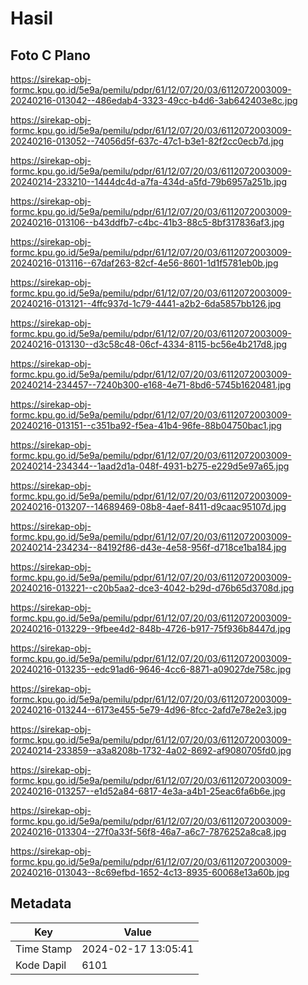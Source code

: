 # Hasil

## Foto C Plano

https://sirekap-obj-formc.kpu.go.id/5e9a/pemilu/pdpr/61/12/07/20/03/6112072003009-20240216-013042--486edab4-3323-49cc-b4d6-3ab642403e8c.jpg

https://sirekap-obj-formc.kpu.go.id/5e9a/pemilu/pdpr/61/12/07/20/03/6112072003009-20240216-013052--74056d5f-637c-47c1-b3e1-82f2cc0ecb7d.jpg

https://sirekap-obj-formc.kpu.go.id/5e9a/pemilu/pdpr/61/12/07/20/03/6112072003009-20240214-233210--1444dc4d-a7fa-434d-a5fd-79b6957a251b.jpg

https://sirekap-obj-formc.kpu.go.id/5e9a/pemilu/pdpr/61/12/07/20/03/6112072003009-20240216-013106--b43ddfb7-c4bc-41b3-88c5-8bf317836af3.jpg

https://sirekap-obj-formc.kpu.go.id/5e9a/pemilu/pdpr/61/12/07/20/03/6112072003009-20240216-013116--67daf263-82cf-4e56-8601-1d1f5781eb0b.jpg

https://sirekap-obj-formc.kpu.go.id/5e9a/pemilu/pdpr/61/12/07/20/03/6112072003009-20240216-013121--4ffc937d-1c79-4441-a2b2-6da5857bb126.jpg

https://sirekap-obj-formc.kpu.go.id/5e9a/pemilu/pdpr/61/12/07/20/03/6112072003009-20240216-013130--d3c58c48-06cf-4334-8115-bc56e4b217d8.jpg

https://sirekap-obj-formc.kpu.go.id/5e9a/pemilu/pdpr/61/12/07/20/03/6112072003009-20240214-234457--7240b300-e168-4e71-8bd6-5745b1620481.jpg

https://sirekap-obj-formc.kpu.go.id/5e9a/pemilu/pdpr/61/12/07/20/03/6112072003009-20240216-013151--c351ba92-f5ea-41b4-96fe-88b04750bac1.jpg

https://sirekap-obj-formc.kpu.go.id/5e9a/pemilu/pdpr/61/12/07/20/03/6112072003009-20240214-234344--1aad2d1a-048f-4931-b275-e229d5e97a65.jpg

https://sirekap-obj-formc.kpu.go.id/5e9a/pemilu/pdpr/61/12/07/20/03/6112072003009-20240216-013207--14689469-08b8-4aef-8411-d9caac95107d.jpg

https://sirekap-obj-formc.kpu.go.id/5e9a/pemilu/pdpr/61/12/07/20/03/6112072003009-20240214-234234--84192f86-d43e-4e58-956f-d718ce1ba184.jpg

https://sirekap-obj-formc.kpu.go.id/5e9a/pemilu/pdpr/61/12/07/20/03/6112072003009-20240216-013221--c20b5aa2-dce3-4042-b29d-d76b65d3708d.jpg

https://sirekap-obj-formc.kpu.go.id/5e9a/pemilu/pdpr/61/12/07/20/03/6112072003009-20240216-013229--9fbee4d2-848b-4726-b917-75f936b8447d.jpg

https://sirekap-obj-formc.kpu.go.id/5e9a/pemilu/pdpr/61/12/07/20/03/6112072003009-20240216-013235--edc91ad6-9646-4cc6-8871-a09027de758c.jpg

https://sirekap-obj-formc.kpu.go.id/5e9a/pemilu/pdpr/61/12/07/20/03/6112072003009-20240216-013244--6173e455-5e79-4d96-8fcc-2afd7e78e2e3.jpg

https://sirekap-obj-formc.kpu.go.id/5e9a/pemilu/pdpr/61/12/07/20/03/6112072003009-20240214-233859--a3a8208b-1732-4a02-8692-af9080705fd0.jpg

https://sirekap-obj-formc.kpu.go.id/5e9a/pemilu/pdpr/61/12/07/20/03/6112072003009-20240216-013257--e1d52a84-6817-4e3a-a4b1-25eac6fa6b6e.jpg

https://sirekap-obj-formc.kpu.go.id/5e9a/pemilu/pdpr/61/12/07/20/03/6112072003009-20240216-013304--27f0a33f-56f8-46a7-a6c7-7876252a8ca8.jpg

https://sirekap-obj-formc.kpu.go.id/5e9a/pemilu/pdpr/61/12/07/20/03/6112072003009-20240216-013043--8c69efbd-1652-4c13-8935-60068e13a60b.jpg


## Metadata

| Key        | Value               |
| ---------- | ------------------- |
| Time Stamp | 2024-02-17 13:05:41 |
| Kode Dapil | 6101                |



